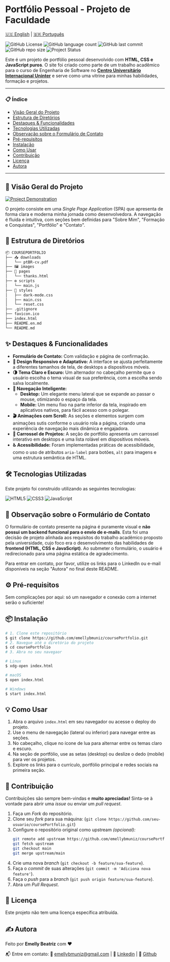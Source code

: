 # Portfólio Pessoal - Projeto de Faculdade

[🇺🇸 English](./README.en.md) | [🇧🇷 Português](./README.md)

![GitHub License](https://img.shields.io/github/license/emellybmuniz/coursePortfolio)
![GitHub language count](https://img.shields.io/github/languages/count/emellybmuniz/coursePortfolio)
![GitHub last commit](https://img.shields.io/github/last-commit/emellybmuniz/coursePortfolio)
![GitHub repo size](https://img.shields.io/github/repo-size/emellybmuniz/coursePortfolio)
![Project Status](https://img.shields.io/badge/Status%20-%20Completo%20-%20%234BC21E)

Este é um projeto de portfólio pessoal desenvolvido com **HTML, CSS e JavaScript puros**. O site foi criado como parte de um trabalho acadêmico para o curso de Engenharia de Software no **[Centro Universitário Internacional Uninter](https://www.uninter.com/)** e serve como uma vitrine para minhas habilidades, formação e projetos.

---
### 📋 Índice
- [Visão Geral do Projeto](#-visão-geral-do-projeto)
- [Estrutura de Diretórios](#-estrutura-de-diretórios)
- [Destaques & Funcionalidades](#-destaques--funcionalidades)
- [Tecnologias Utilizadas](#-tecnologias-utilizadas)
- [Observação sobre o Formulário de Contato](#-observação-sobre-o-formulário-de-contato)
- [Pré-requisitos](#-pré-requisitos)
- [Instalação](#-instalação)
- [Como Usar](#-como-usar)
- [Contribuição](#-contribuição)
- [Licença](#-licença)
- [Autora](#-autora)
---


## 🚀 Visão Geral do Projeto

[![Project Demonstration](images/project-demo.gif)](https://emellybmuniz.github.io/coursePortfolio/)

O projeto consiste em uma *Single Page Application* (SPA) que apresenta de forma clara e moderna minha jornada como desenvolvedora. A navegação é fluida e intuitiva, com seções bem definidas para "Sobre Mim", "Formação e Conquistas", "Portfólio" e "Contato".

## 📂 Estrutura de Diretórios
```bash
📦 COURSEPORTFOLIO
├── 📥 downloads
│   └── ptBR-cv.pdf
├── 🖼️ images
├── 📄 pages
│   └── thanks.html
├── ⚙️ scripts
│   └── main.js
├── 🎨 styles
│   ├── dark-mode.css
│   ├── main.css
│   └── reset.css
├── .gitignore
├── favicon.ico
├── index.html
├── README.en.md
└── README.md
```

## ✨ Destaques & Funcionalidades
- **Formulário de Contato:** Com validação e página de confirmação.
- **🎨 Design Responsivo e Adaptativo:** A interface se ajusta perfeitamente a diferentes tamanhos de tela, de desktops a dispositivos móveis.
- **🌗 Tema Claro e Escuro:** Um alternador no cabeçalho permite que o usuário escolha o tema visual de sua preferência, com a escolha sendo salva localmente.
- **🧭 Navegação Inteligente:**
  - **Desktop:** Um elegante menu lateral que se expande ao passar o mouse, otimizando o espaço da tela.
  - **Mobile:** Um menu fixo na parte inferior da tela, inspirado em aplicativos nativos, para fácil acesso com o polegar.
- **🎬 Animações com Scroll:** As seções e elementos surgem com animações sutis conforme o usuário rola a página, criando uma experiência de navegação mais dinâmica e engajadora.
- **🎠 Carrossel de Projetos:** A seção de portfólio apresenta um carrossel interativo em desktops e uma lista rolável em dispositivos móveis.
- **♿ Acessibilidade:** Foram implementadas práticas de acessibilidade, como o uso de atributos `aria-label` para botões, `alt` para imagens e uma estrutura semântica de HTML.

## 🛠️ Tecnologias Utilizadas

Este projeto foi construído utilizando as seguintes tecnologias:

![HTML5](https://img.shields.io/badge/html5-%23E34F26.svg?style=for-the-badge&logo=html5&logoColor=white)
![CSS3](https://img.shields.io/badge/css3-%231572B6.svg?style=for-the-badge&logo=css3&logoColor=white)
![JavaScript](https://img.shields.io/badge/javascript-%23323330.svg?style=for-the-badge&logo=javascript&logoColor=%23F7DF1E)

## 📝 Observação sobre o Formulário de Contato

O formulário de contato presente na página é puramente visual e **não possui um backend funcional para o envio de e-mails**. Esta foi uma decisão de projeto alinhada aos requisitos do trabalho acadêmico proposto pela universidade, cujo foco era o desenvolvimento das habilidades de **frontend (HTML, CSS e JavaScript)**. Ao submeter o formulário, o usuário é redirecionado para uma página estática de agradecimento.

Para entrar em contato, por favor, utilize os links para o LinkedIn ou e-mail disponíveis na seção "Autora" no final deste README.

## ⚙️ Pré-requisitos

Sem complicações por aqui: só um navegador e conexão com a internet serão o suficiente!

## 📦 Instalação

```bash
# 1. Clone este repositório
$ git clone https://github.com/emellybmuniz/coursePortfolio.git
# 2. Navegue até o diretório do projeto
$ cd coursePortfolio 
# 3. Abra no seu navegaor 

# Linux
$ xdg-open index.html

# macOS
$ open index.html 

# Windows
$ start index.html 
```

## 💡 Como Usar

1. Abra o arquivo `index.html` em seu navegador ou acesse o deploy do projeto.
2. Use o menu de navegação (lateral ou inferior) para navegar entre as seções.
3. No cabeçalho, clique no ícone de lua para alternar entre os temas claro e escuro.
4. Na seção de portfólio, use as setas (desktop) ou deslize o dedo (mobile) para ver os projetos.
5. Explore os links para o currículo, portfólio principal e redes sociais na primeira seção.

## 🤝 Contribuição

Contribuições são sempre bem-vindas e **muito apreciadas!** Sinta-se à vontade para abrir uma *issue* ou enviar um *pull request*. 


1. Faça um *Fork* do repositório.
2. Clone seu *fork* para sua máquina: (`git clone https://github.com/seu-usuario/coursePortfolio.git`)
3. Configure o repositório original como upstream *(opcional):*
    ```bash
    git remote add upstream https://github.com/emellybmuniz/coursePortfolio.git
    git fetch upstream
    git checkout main
    git merge upstream/main
    ```
4. Crie uma nova *branch* (`git checkout -b feature/sua-feature`).
5. Faça o *commit* de suas alterações (`git commit -m 'Adiciona nova feature'`).
6. Faça o *push* para a *branch* (`git push origin feature/sua-feature`).
7. Abra um *Pull Request*.

## 🔑 Licença

Este projeto não tem uma licença específica atribuída.

## ✍️ Autora

Feito por **Emelly Beatriz** com ❤️

📬 Entre em contato:
📧 emellybmuniz@gmail.com |
💼 [Linkedin](https://www.linkedin.com/in/emellybmuniz) |
🐙 [Github](https://github.com/emellybmuniz)
